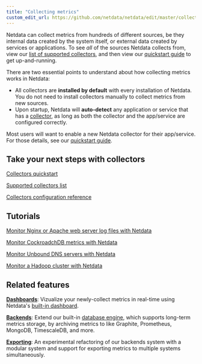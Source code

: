 ```yaml
---
title: "Collecting metrics"
custom_edit_url: https://github.com/netdata/netdata/edit/master/collectors/README.md
---
```




Netdata can collect metrics from hundreds of different sources, be they internal data created by the system itself, or
external data created by services or applications. To see _all_ of the sources Netdata collects from, view our [list of
supported collectors](/docs/agent/collectors), and then view our [quickstart guide](/docs/agent/quickstart) to get up-and-running.

There are two essential points to understand about how collecting metrics works in Netdata:

-   All collectors are **installed by default** with every installation of Netdata. You do not need to install
    collectors manually to collect metrics from new sources.
-   Upon startup, Netdata will **auto-detect** any application or service that has a [collector](/docs/agent/collectors), as long
    as both the collector and the app/service are configured correctly.

Most users will want to enable a new Netdata collector for their app/service. For those details, see our [quickstart
guide](/docs/agent/quickstart).

## Take your next steps with collectors

[Collectors quickstart](/docs/agent/quickstart)

[Supported collectors list](/docs/agent/collectors)

[Collectors configuration reference](/docs/agent/reference)

## Tutorials

[Monitor Nginx or Apache web server log files with Netdata](/docs/tutorials/collect-apache-nginx-web-logs)

[Monitor CockroadchDB metrics with Netdata](/docs/tutorials/monitor-cockroachdb)

[Monitor Unbound DNS servers with Netdata](/docs/tutorials/collect-unbound-metrics)

[Monitor a Hadoop cluster with Netdata](/docs/tutorials/monitor-hadoop-cluster)

## Related features

**[Dashboards](/docs/web)**: Vizualize your newly-collect metrics in real-time using Netdata's [built-in
dashboard](/docs/web/gui). 

**[Backends](/docs/backends)**: Extend our built-in [database engine](/docs/agent/), which supports long-term metrics
storage, by archiving metrics to like Graphite, Prometheus, MongoDB, TimescaleDB, and more.

**[Exporting](/docs/exporting)**: An experimental refactoring of our backends system with a modular system and
support for exporting metrics to multiple systems simultaneously.


